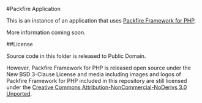 #Packfire Application

This is an instance of an application that uses [Packfire Framework for PHP](https://github.com/packfire/packfire-framework).

More information coming soon.

##License

Source code in this folder is released to Public Domain.

However,  Packfire Framework for PHP is released open source under the New BSD 3-Clause License and media including images and logos of Packfire Framework for PHP included in this repository are still licensed under the [Creative Commons Attribution-NonCommercial-NoDerivs 3.0 Unported](https://github.com/packfire/packfire-framework/blob/master/license/packfire-content.license.txt).

